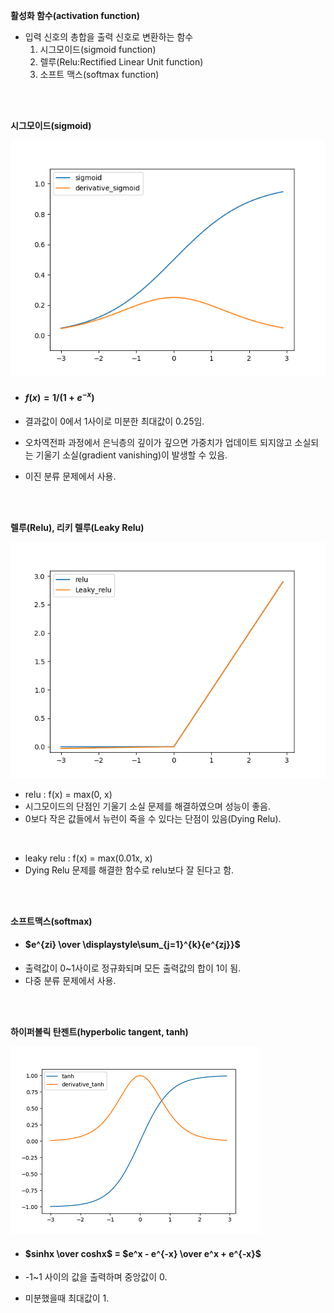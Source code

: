 **활성화 함수(activation function)**

- 입력 신호의 총합을 출력 신호로 변환하는 함수
  1. 시그모이드(sigmoid function)
  2. 렐루(Relu:Rectified Linear Unit function)
  3. 소프트 맥스(softmax function)

<br>

<br>

**시그모이드(sigmoid)**

![sigmoid](./image/sigmoid.png)

- #### $f(x) = 1 / (1 + e^{-x})$


- 결과값이 0에서 1사이로 미분한 최대값이 0.25임.
- 오차역전파 과정에서 은닉층의 깊이가 깊으면 가중치가 업데이트 되지않고 소실되는 기울기 소실(gradient vanishing)이 발생할 수 있음.
- 이진 분류 문제에서 사용.

<br>

<br>

**렐루(Relu), 리키 렐루(Leaky Relu)** 

![relu](./image/relu.png)

- relu : f(x) = max(0, x)
- 시그모이드의 단점인 기울기 소실 문제를 해결하였으며 성능이 좋음.
- 0보다 작은 값들에서 뉴런이 죽을 수 있다는 단점이 있음(Dying Relu).

<br>

- leaky relu : f(x) = max(0.01x, x)
- Dying Relu 문제를 해결한 함수로 relu보다 잘 된다고 함.

<br>

<br>

**소프트맥스(softmax)**

* #### $e^{zi} \over \displaystyle\sum_{j=1}^{k}{e^{zj}}$

- 출력값이 0~1사이로 정규화되며 모든 출력값의 합이 1이 됨.
- 다중 분류 문제에서 사용.


<br>

<br>

**하이퍼볼릭 탄젠트(hyperbolic tangent, tanh)**

![relu](./image/tanh.png)

* #### $sinhx \over coshx$ = $e^x - e^{-x} \over e^x + e^{-x}$

* -1~1 사이의 값을 출력하며 중앙값이 0.

* 미분했을때 최대값이 1.